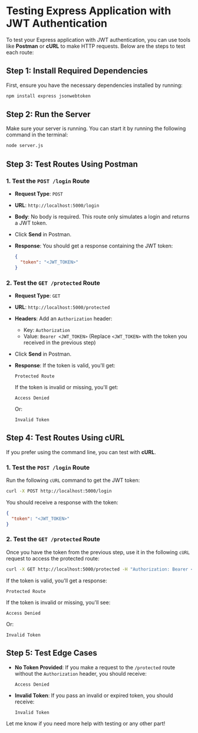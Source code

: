 
# Testing Express Application with JWT Authentication

To test your Express application with JWT authentication, you can use tools like **Postman** or **cURL** to make HTTP requests. Below are the steps to test each route:

## Step 1: Install Required Dependencies

First, ensure you have the necessary dependencies installed by running:

```bash
npm install express jsonwebtoken
```

## Step 2: Run the Server

Make sure your server is running. You can start it by running the following command in the terminal:

```bash
node server.js
```

## Step 3: Test Routes Using Postman

### 1. **Test the `POST /login` Route**

- **Request Type**: `POST`
- **URL**: `http://localhost:5000/login`
- **Body**: No body is required. This route only simulates a login and returns a JWT token.

- Click **Send** in Postman.
  
- **Response**: You should get a response containing the JWT token:

  ```json
  {
    "token": "<JWT_TOKEN>"
  }
  ```

### 2. **Test the `GET /protected` Route**

- **Request Type**: `GET`
- **URL**: `http://localhost:5000/protected`

- **Headers**: Add an `Authorization` header:
  - Key: `Authorization`
  - Value: `Bearer <JWT_TOKEN>` (Replace `<JWT_TOKEN>` with the token you received in the previous step)

- Click **Send** in Postman.

- **Response**: If the token is valid, you'll get:

  ```text
  Protected Route
  ```

  If the token is invalid or missing, you'll get:

  ```text
  Access Denied
  ```

  Or:

  ```text
  Invalid Token
  ```

## Step 4: Test Routes Using cURL

If you prefer using the command line, you can test with **cURL**.

### 1. **Test the `POST /login` Route**

Run the following `cURL` command to get the JWT token:

```bash
curl -X POST http://localhost:5000/login
```

You should receive a response with the token:

```json
{
  "token": "<JWT_TOKEN>"
}
```

### 2. **Test the `GET /protected` Route**

Once you have the token from the previous step, use it in the following `cURL` request to access the protected route:

```bash
curl -X GET http://localhost:5000/protected -H "Authorization: Bearer <JWT_TOKEN>"
```

If the token is valid, you'll get a response:

```text
Protected Route
```

If the token is invalid or missing, you'll see:

```text
Access Denied
```

Or:

```text
Invalid Token
```

## Step 5: Test Edge Cases

- **No Token Provided**: If you make a request to the `/protected` route without the `Authorization` header, you should receive:

  ```text
  Access Denied
  ```

- **Invalid Token**: If you pass an invalid or expired token, you should receive:

  ```text
  Invalid Token
  ```

Let me know if you need more help with testing or any other part!
